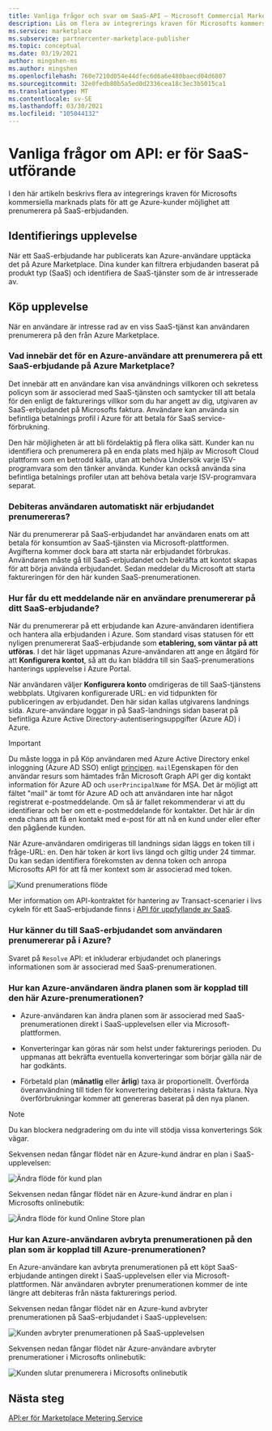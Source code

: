 ```yaml
---
title: Vanliga frågor och svar om SaaS-API – Microsoft Commercial Marketplace
description: Läs om flera av integrerings kraven för Microsofts kommersiella marknads plats för att ge Azure-kunder möjlighet att prenumerera på SaaS-erbjudanden.
ms.service: marketplace
ms.subservice: partnercenter-marketplace-publisher
ms.topic: conceptual
ms.date: 03/19/2021
author: mingshen-ms
ms.author: mingshen
ms.openlocfilehash: 760e7210d054e44dfec6d6a6e480baecd04d6807
ms.sourcegitcommit: 32e0fedb80b5a5ed0d2336cea18c3ec3b5015ca1
ms.translationtype: MT
ms.contentlocale: sv-SE
ms.lasthandoff: 03/30/2021
ms.locfileid: "105044132"
---
```

# <a name="common-questions-about-saas-fulfillment-apis"></a>Vanliga frågor om API: er för SaaS-utförande

I den här artikeln beskrivs flera av integrerings kraven för Microsofts kommersiella marknads plats för att ge Azure-kunder möjlighet att prenumerera på SaaS-erbjudanden.

## <a name="discovery-experience"></a>Identifierings upplevelse

När ett SaaS-erbjudande har publicerats kan Azure-användare upptäcka det på Azure Marketplace. Dina kunder kan filtrera erbjudanden baserat på produkt typ (SaaS) och identifiera de SaaS-tjänster som de är intresserade av.

## <a name="purchase-experience"></a>Köp upplevelse

När en användare är intresse rad av en viss SaaS-tjänst kan användaren prenumerera på den från Azure Marketplace.

### <a name="what-does-it-mean-for-an-azure-user-to-subscribe-to-a-saas-offer-in-azure-marketplace"></a>Vad innebär det för en Azure-användare att prenumerera på ett SaaS-erbjudande på Azure Marketplace?

Det innebär att en användare kan visa användnings villkoren och sekretess policyn som är associerad med SaaS-tjänsten och samtycker till att betala för den enligt de fakturerings villkor som du har angett av dig, utgivaren av SaaS-erbjudandet på Microsofts faktura. Användare kan använda sin befintliga betalnings profil i Azure för att betala för SaaS service-förbrukning.

Den här möjligheten är att bli fördelaktig på flera olika sätt. Kunder kan nu identifiera och prenumerera på en enda plats med hjälp av Microsoft Cloud plattform som en betrodd källa, utan att behöva Undersök varje ISV-programvara som den tänker använda. Kunder kan också använda sina befintliga betalnings profiler utan att behöva betala varje ISV-programvara separat.

### <a name="is-the-user-charged-automatically-when-the-offer-is-subscribed"></a>Debiteras användaren automatiskt när erbjudandet prenumereras?

När du prenumererar på SaaS-erbjudandet har användaren enats om att betala för konsumtion av SaaS-tjänsten via Microsoft-plattformen. Avgifterna kommer dock bara att starta när erbjudandet förbrukas. Användaren måste gå till SaaS-erbjudandet och bekräfta att kontot skapas för att börja använda erbjudandet. Sedan meddelar du Microsoft att starta faktureringen för den här kunden SaaS-prenumerationen.

### <a name="how-are-you-notified-when-a-user-subscribes-to-your-saas-offer"></a>Hur får du ett meddelande när en användare prenumererar på ditt SaaS-erbjudande?

När du prenumererar på ett erbjudande kan Azure-användaren identifiera och hantera alla erbjudanden i Azure. Som standard visas statusen för ett nyligen prenumererat SaaS-erbjudande som **etablering, som väntar på att utföras**. I det här läget uppmanas Azure-användaren att ange en åtgärd för att **Konfigurera kontot**, så att du kan bläddra till sin SaaS-prenumerations hanterings upplevelse i Azure Portal.

När användaren väljer **Konfigurera konto** omdirigeras de till SaaS-tjänstens webbplats. Utgivaren konfigurerade URL: en vid tidpunkten för publiceringen av erbjudandet. Den här sidan kallas utgivarens landnings sida. Azure-användare loggar in på SaaS-landnings sidan baserat på befintliga Azure Active Directory-autentiseringsuppgifter (Azure AD) i Azure.

> [!IMPORTANT]
> Du måste logga in på Köp användaren med Azure Active Directory enkel inloggning (Azure AD SSO) enligt [principen](/legal/marketplace/certification-policies?context=/azure/marketplace/context/context). `mail`Egenskapen för den användar resurs som hämtades från Microsoft Graph API ger dig kontakt information för Azure AD och `userPrincipalName` för MSA. Det är möjligt att fältet "mail" är tomt för Azure AD och att användaren inte har något registrerat e-postmeddelande. Om så är fallet rekommenderar vi att du identifierar och ber om ett e-postmeddelande för kontakter. Det här är din enda chans att få en kontakt med e-post för att nå en kund under eller efter den pågående kunden.

När Azure-användaren omdirigeras till landnings sidan läggs en token till i fråge-URL: en. Den här token är kort livs längd och giltig under 24 timmar. Du kan sedan identifiera förekomsten av denna token och anropa Microsofts API för att få mer kontext som är associerad med token.

![Kund prenumerations flöde](media/saas-metering-service-integration-flow-a.png)

Mer information om API-kontraktet för hantering av Transact-scenarier i livs cykeln för ett SaaS-erbjudande finns i [API för uppfyllande av SaaS](pc-saas-fulfillment-api-v2.md).

### <a name="how-do-you-know-the-saas-offer-to-which-the-user-subscribes-in-azure"></a>Hur känner du till SaaS-erbjudandet som användaren prenumererar på i Azure?

Svaret på `Resolve` API: et inkluderar erbjudandet och planerings informationen som är associerad med SaaS-prenumerationen.

### <a name="how-can-the-azure-user-change-the-plan-associated-with-this-azure-subscription"></a>Hur kan Azure-användaren ändra planen som är kopplad till den här Azure-prenumerationen?

* Azure-användaren kan ändra planen som är associerad med SaaS-prenumerationen direkt i SaaS-upplevelsen eller via Microsoft-plattformen.

* Konverteringar kan göras när som helst under fakturerings perioden. Du uppmanas att bekräfta eventuella konverteringar som börjar gälla när de har godkänts.

* Förbetald plan (**månatlig** eller **årlig**) taxa är proportionellt. Överförda överanvändning till tiden för konvertering debiteras i nästa faktura. Nya överförbrukningar kommer att genereras baserat på den nya planen.

>[!Note]
>Du kan blockera nedgradering om du inte vill stödja vissa konverterings Sök vägar.

Sekvensen nedan fångar flödet när en Azure-kund ändrar en plan i SaaS-upplevelsen:

![Ändra flöde för kund plan](media/saas-metering-service-integration-flow-b.png)

Sekvensen nedan fångar flödet när en Azure-kund ändrar en plan i Microsofts onlinebutik:

![Ändra flöde för kund Online Store plan](media/saas-metering-service-integration-flow-c.png)

### <a name="how-can-the-azure-user-unsubscribe-from-the-plan-associated-with-azure-subscription"></a>Hur kan Azure-användaren avbryta prenumerationen på den plan som är kopplad till Azure-prenumerationen?

En Azure-användare kan avbryta prenumerationen på ett köpt SaaS-erbjudande antingen direkt i SaaS-upplevelsen eller via Microsoft-plattformen. När användaren avbryter prenumerationen kommer de inte längre att debiteras från nästa fakturerings period.

Sekvensen nedan fångar flödet när en Azure-kund avbryter prenumerationen på SaaS-erbjudandet i SaaS-upplevelsen:

![Kunden avbryter prenumerationen på SaaS-upplevelsen](media/saas-metering-service-integration-flow-d.png)

Sekvensen nedan fångar flödet när Azure-användare avbryter prenumerationer i Microsofts onlinebutik:

![Kunden slutar prenumerera i Microsofts onlinebutik](media/saas-metering-service-integration-flow-e.png)

## <a name="next-steps"></a>Nästa steg

[API:er för Marketplace Metering Service](./marketplace-metering-service-apis.md)
